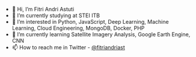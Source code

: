 - 👋 Hi, I’m Fitri Andri Astuti 
- 🔭 I’m currently studying at STEI ITB
- 👀 I’m interested in Python, JavaScript, Deep Learning, Machine Learning, Cloud Engineering, MongoDB, Docker, PHP
- 🌱 I’m currently learning Satellite Imagery Analysis, Google Earth Engine, CNN
- 📫 How to reach me in Twitter - [@fitriandriast](https://twitter.com/fitriandriast)

<!---
pepoython/pepoython is a ✨ special ✨ repository because its `README.md` (this file) appears on your GitHub profile.
You can click the Preview link to take a look at your changes.
--->
